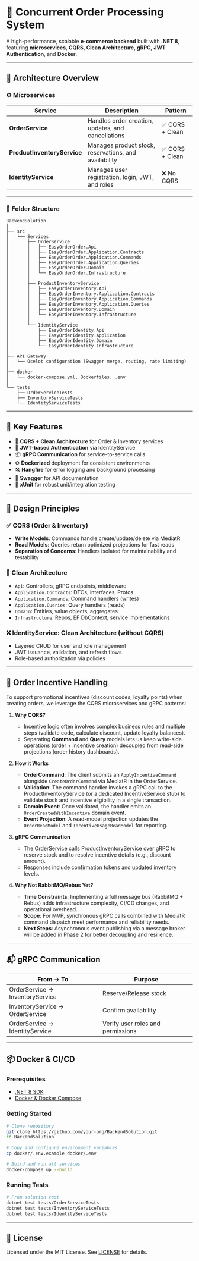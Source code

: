 # 🛒 Concurrent Order Processing System

A high-performance, scalable **e-commerce backend** built with **.NET 8**, featuring **microservices**, **CQRS**, **Clean Architecture**, **gRPC**, **JWT Authentication**, and **Docker**.

---

## 🧱 Architecture Overview

### ⚙️ Microservices

| Service                     | Description                                           | Pattern        |
| --------------------------- | ----------------------------------------------------- | -------------- |
| **OrderService**            | Handles order creation, updates, and cancellations    | ✅ CQRS + Clean |
| **ProductInventoryService** | Manages product stock, reservations, and availability | ✅ CQRS + Clean |
| **IdentityService**         | Manages user registration, login, JWT, and roles      | ❌ No CQRS      |

---

### 🧩 Folder Structure

```
BackendSolution
│
├── src
│   └── Services
│       ├── OrderService
│       │   ├── EasyOrderOrder.Api
│       │   ├── EasyOrderOrder.Application.Contracts
│       │   ├── EasyOrderOrder.Application.Commands
│       │   ├── EasyOrderOrder.Application.Queries
│       │   ├── EasyOrderOrder.Domain
│       │   └── EasyOrderOrder.Infrastructure
│       │
│       ├── ProductInventoryService
│       │   ├── EasyOrderInventory.Api
│       │   ├── EasyOrderInventory.Application.Contracts
│       │   ├── EasyOrderInventory.Application.Commands
│       │   ├── EasyOrderInventory.Application.Queries
│       │   ├── EasyOrderInventory.Domain
│       │   └── EasyOrderInventory.Infrastructure
│       │
│       └── IdentityService
│           ├── EasyOrderIdentity.Api
│           ├── EasyOrderIdentity.Application
│           ├── EasyOrderIdentity.Domain
│           └── EasyOrderIdentity.Infrastructure   
│
├── API Gateway
│   └── Ocelot configuration (Swagger merge, routing, rate limiting)
│
├── docker
│   └── docker-compose.yml, Dockerfiles, .env
│
└── tests
    ├── OrderServiceTests
    ├── InventoryServiceTests
    └── IdentityServiceTests
```

---

## 🚀 Key Features

* 🔄 **CQRS + Clean Architecture** for Order & Inventory services
* 🔐 **JWT-based Authentication** via IdentityService
* 📦 **gRPC Communication** for service-to-service calls
* ⚙️ **Dockerized** deployment for consistent environments
* 🛠️ **Hangfire** for error logging and background processing
* 📘 **Swagger** for API documentation
* 🧪 **xUnit** for robust unit/integration testing

---

## 🧠 Design Principles

### ✅ CQRS (Order & Inventory)

* **Write Models**: Commands handle create/update/delete via MediatR
* **Read Models**: Queries return optimized projections for fast reads
* **Separation of Concerns**: Handlers isolated for maintainability and testability

### 🧱 Clean Architecture

* `Api`: Controllers, gRPC endpoints, middleware
* `Application.Contracts`: DTOs, interfaces, Protos
* `Application.Commands`: Command handlers (writes)
* `Application.Queries`: Query handlers (reads)
* `Domain`: Entities, value objects, aggregates
* `Infrastructure`: Repos, EF DbContext, service implementations

### ❌ IdentityService: Clean Architecture (without CQRS)

* Layered CRUD for user and role management
* JWT issuance, validation, and refresh flows
* Role-based authorization via policies

---

## 🎁 Order Incentive Handling

To support promotional incentives (discount codes, loyalty points) when creating orders, we leverage the CQRS microservices and gRPC patterns:

1. **Why CQRS?**

   * Incentive logic often involves complex business rules and multiple steps (validate code, calculate discount, update loyalty balances).
   * Separating **Command** and **Query** models lets us keep write-side operations (order + incentive creation) decoupled from read-side projections (order history dashboards).

2. **How it Works**

   * **OrderCommand**: The client submits an `ApplyIncentiveCommand` alongside `CreateOrderCommand` via MediatR in the OrderService.
   * **Validation**: The command handler invokes a gRPC call to the ProductInventoryService (or a dedicated IncentiveService stub) to validate stock and incentive eligibility in a single transaction.
   * **Domain Event**: Once validated, the handler emits an `OrderCreatedWithIncentive` domain event.
   * **Event Projection**: A read-model projection updates the `OrderReadModel` and `IncentiveUsageReadModel` for reporting.

3. **gRPC Communication**

   * The OrderService calls ProductInventoryService over gRPC to reserve stock and to resolve incentive details (e.g., discount amount).
   * Responses include confirmation tokens and updated inventory levels.

4. **Why Not RabbitMQ/Rebus Yet?**

   * **Time Constraints**: Implementing a full message bus (RabbitMQ + Rebus) adds infrastructure complexity, CI/CD changes, and operational overhead.
   * **Scope**: For MVP, synchronous gRPC calls combined with MediatR command dispatch meet performance and reliability needs.
   * **Next Steps**: Asynchronous event publishing via a message broker will be added in Phase 2 for better decoupling and resilience.

---

## 📬 gRPC Communication

| From → To                       | Purpose                           |
| ------------------------------- | --------------------------------- |
| OrderService → InventoryService | Reserve/Release stock             |
| InventoryService → OrderService | Confirm availability              |
| OrderService → IdentityService  | Verify user roles and permissions |

---

## 📦 Docker & CI/CD

### Prerequisites

* [.NET 8 SDK](https://dotnet.microsoft.com/download)
* [Docker & Docker Compose](https://www.docker.com)

### Getting Started

```bash
# Clone repository
git clone https://github.com/your-org/BackendSolution.git
cd BackendSolution

# Copy and configure environment variables
cp docker/.env.example docker/.env

# Build and run all services
docker-compose up --build
```

### Running Tests

```bash
# From solution root
dotnet test tests/OrderServiceTests
dotnet test tests/InventoryServiceTests
dotnet test tests/IdentityServiceTests
```


---

## 📜 License

Licensed under the MIT License. See [LICENSE](LICENSE) for details.
